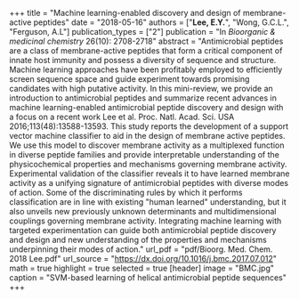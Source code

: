 +++
title = "Machine learning-enabled discovery and design of membrane-active peptides"
date = "2018-05-16"
authors = ["**Lee, E.Y.**", "Wong, G.C.L.", "Ferguson, A.L"]
publication_types = ["2"]
publication = "In *Bioorganic & medicinal chemistry* 26(10): 2708-2718"
abstract = "Antimicrobial peptides are a class of membrane-active peptides that form a critical component of innate host immunity and possess a diversity of sequence and structure. Machine learning approaches have been profitably employed to efficiently screen sequence space and guide experiment towards promising candidates with high putative activity. In this mini-review, we provide an introduction to antimicrobial peptides and summarize recent advances in machine learning-enabled antimicrobial peptide discovery and design with a focus on a recent work Lee et al. Proc. Natl. Acad. Sci. USA 2016;113(48):13588-13593. This study reports the development of a support vector machine classifier to aid in the design of membrane active peptides. We use this model to discover membrane activity as a multiplexed function in diverse peptide families and provide interpretable understanding of the physicochemical properties and mechanisms governing membrane activity. Experimental validation of the classifier reveals it to have learned membrane activity as a unifying signature of antimicrobial peptides with diverse modes of action. Some of the discriminating rules by which it performs classification are in line with existing \"human learned\" understanding, but it also unveils new previously unknown determinants and multidimensional couplings governing membrane activity. Integrating machine learning with targeted experimentation can guide both antimicrobial peptide discovery and design and new understanding of the properties and mechanisms underpinning their modes of action."
url_pdf = "pdf/Bioorg. Med. Chem. 2018 Lee.pdf"
url_source = "https://dx.doi.org/10.1016/j.bmc.2017.07.012"
math = true
highlight = true
selected = true
[header]
image = "BMC.jpg"
caption = "SVM-based learning of helical antimicrobial peptide sequences"
+++
